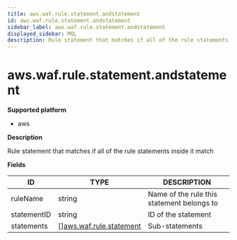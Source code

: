 ```yaml
---
title: aws.waf.rule.statement.andstatement
id: aws.waf.rule.statement.andstatement
sidebar_label: aws.waf.rule.statement.andstatement
displayed_sidebar: MQL
description: Rule statement that matches if all of the rule statements inside it match
---
```


# aws.waf.rule.statement.andstatement

**Supported platform**

- aws

**Description**

Rule statement that matches if all of the rule statements inside it match

**Fields**

| ID          | TYPE                                                          | DESCRIPTION                                |
| ----------- | ------------------------------------------------------------- | ------------------------------------------ |
| ruleName    | string                                                        | Name of the rule this statement belongs to |
| statementID | string                                                        | ID of the statement                        |
| statements  | &#91;&#93;[aws.waf.rule.statement](aws.waf.rule.statement.md) | Sub-statements                             |
